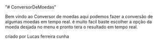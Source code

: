 "# ConversorDeMoedas" 

Bem vindo ao Conversor de moedas
aqui podemos fazer a conversão de
algumas moedas em tempo real.
é muito facil baste escolher a opção
da moeda desjada no menu e pronto tera o
resultado em tempo real.

criado por Lucas ferreira cunha

